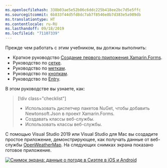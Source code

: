 ```yaml
---
ms.openlocfilehash: 338b03ae5e52b06c6ddc225b418ee2bc7d5e5ffc
ms.sourcegitcommit: 6b833f44d5fd8dc7ab7f8546e8b7d383e5a989db
ms.translationtype: HT
ms.contentlocale: ru-RU
ms.lasthandoff: 09/18/2019
ms.locfileid: "71107339"
---
```

Прежде чем работать с этим учебником, вы должны выполнить:

- Краткое руководство [Создание первого приложения Xamarin.Forms](~/get-started/first-app/index.md).
- Руководство по [сетке](~/get-started/tutorials/grid/index.yml).
- Руководство по [меткам](~/get-started/tutorials/label/index.yml).
- Руководство по [кнопкам](~/get-started/tutorials/button/index.yml).
- Руководство по [Entry](~/get-started/tutorials/entry/index.yml).

В этом руководстве вы узнаете, как:

> [!div class="checklist"]
>
> - Использовать диспетчер пакетов NuGet, чтобы добавить Newtonsoft.Json в проект Xamarin.Forms.
> - Создавать классы веб-службы.
> - Использовать классы веб-службы.

С помощью Visual Studio 2019 или Visual Studio для Mac вы создадите простое приложение, демонстрирующее, как получать данные от веб-службы [OpenWeatherMap](https://openweathermap.org/). На следующих снимках экрана показано готовое приложение.

[![Снимок экрана: данные о погоде в Сиэтле в iOS и Android](../images/consume-web-service.png "Данные о погоде Сиэтл")](../images/consume-web-service-large.png#lightbox "Данные о погоде в Сиэтле")
